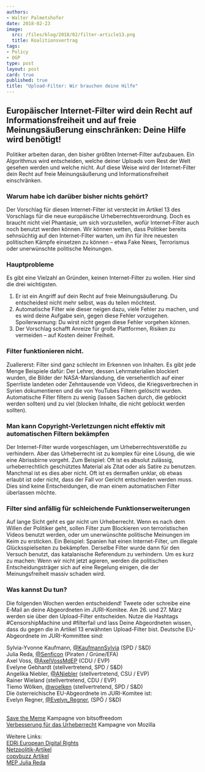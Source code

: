 ```yaml
---
authors: 
- Walter Palmetshofer
date: 2018-02-23
image:
  src: /files/blog/2018/02/filter-article13.png
  title: Koalitionsvertrag
tags:
- Policy
- OGP
type: post
layout: post
card: true
published: true
title: "Upload-Filter: Wir brauchen deine Hilfe" 
---
```


## Europäischer Internet-Filter wird dein Recht auf Informationsfreiheit und auf freie Meinungsäußerung einschränken: Deine Hilfe wird benötigt!

Politiker arbeiten daran, den bisher größten Internet-Filter aufzubauen. Ein Algorithmus wird entscheiden, welche deiner Uploads vom Rest der Welt gesehen werden und welche nicht. Auf diese Weise wird der Internet-Filter dein Recht auf freie Meinungsäußerung und Informationsfreiheit einschränken.


### Warum habe ich darüber bisher nichts gehört?
Der Vorschlag für diesen Internet-Filter ist versteckt im Artikel 13 des Vorschlags für die neue europäische Urheberrechtsverordnung. Doch es braucht nicht viel Phantasie, um sich vorzustellen, wofür Internet-Filter auch noch benutzt werden können. Wir können wetten, dass Politiker bereits sehnsüchtig auf den Internet-Filter warten, um ihn für ihre neuesten politischen Kämpfe einsetzen zu können – etwa Fake News, Terrorismus oder unerwünschte politische Meinungen.

### Hauptprobleme
Es gibt eine Vielzahl an Gründen, keinen Internet-Filter zu wollen. Hier sind die drei wichtigsten.
1. Er ist ein Angriff auf dein Recht auf freie Meinungsäußerung. Du entscheidest nicht mehr selbst, was du teilen möchtest.
2. Automatische Filter wie dieser neigen dazu, viele Fehler zu machen, und es wird deine Aufgabe sein, gegen diese Fehler vorzugehen. Spoilerwarnung: Du wirst nicht gegen diese Fehler vorgehen können.
3. Der Vorschlag schafft Anreize für große Plattformen, Risiken zu vermeiden – auf Kosten deiner Freiheit.

### Filter funktionieren nicht.
Zuallererst: Filter sind ganz schlecht im Erkennen von Inhalten. Es gibt jede Menge Beispiele dafür: Der Lehrer, dessen Lehrmaterialien blockiert wurden, die Bilder der NASA-Marslandung, die versehentlich auf einer Sperrliste landeten oder Zehntausende von Videos, die Kriegsverbrechen in Syrien dokumentieren und die von YouTubes Filtern gelöscht wurden. Automatische Filter filtern zu wenig (lassen Sachen durch, die geblockt werden sollten) und zu viel (blocken Inhalte, die nicht geblockt werden sollten).
### Man kann Copyright-Verletzungen nicht effektiv mit automatischen Filtern bekämpfen
Der Internet-Filter wurde vorgeschlagen, um Urheberrechtsverstöße zu verhindern. Aber das Urheberrecht ist zu komplex für eine Lösung, die wie eine Abrissbirne vorgeht. Zum Beispiel: Oft ist es absolut zulässig, urheberrechtlich geschütztes Material als Zitat oder als Satire zu benutzen. Manchmal ist es dies aber nicht. Oft ist es dermaßen unklar, ob etwas erlaubt ist oder nicht, dass der Fall vor Gericht entschieden werden muss. Dies sind keine Entscheidungen, die man einem automatischen Filter überlassen möchte.
### Filter sind anfällig für schleichende Funktionserweiterungen
Auf lange Sicht geht es gar nicht um Urheberrecht. Wenn es nach dem Willen der Politiker geht, sollen Filter zum Blockieren von terroristischen Videos benutzt werden, oder um unerwünschte politische Meinungen im Keim zu ersticken. Ein Beispiel: Spanien hat einen Internet-Filter, um illegale Glücksspielseiten zu bekämpfen. Derselbe Filter wurde dann für den Versuch benutzt, das katalanische Referendum zu verhindern.
Um es kurz zu machen: Wenn wir nicht jetzt agieren, werden die politischen Entscheidungsträger sich auf eine Regelung einigen, die der Meinungsfreiheit massiv schaden wird.
### Was kannst Du tun?
Die folgenden Wochen werden entscheidend! Tweete oder schreibe eine E‑Mail an deine Abgeordneten im JURI-Komitee. Am 26. und 27. März werden sie über den Upload-Filter entscheiden. Nutze die Hashtags #CensorshipMachine und #filterfail und lass Deine Abgeordneten wissen, dass du gegen die in Artikel 13 erwähnten Upload-Filter bist.
Deutsche EU-Abgeordnete im JURI-Kommittee sind:


Sylvia-Yvonne Kaufmann, [@KaufmannSylvia](http://twitter.com/KaufmanSylvia) (SPD / S&D)	<br>
Julia Reda, [@Senficon](http://twitter.com/Senficon) (Piraten / Grüne/EFA)<br>
Axel Voss, [@AxelVossMdEP](http://twitter.com/AxelVossMdEP) (CDU / EVP)<br>
Evelyne Gebhardt (stellvertretend, SPD / S&D)<br>
Angelika Niebler, [@ANiebler](http://twitter.com/ANiebler) (stellvertretend, CSU / EVP)<br>
Rainer Wieland (stellvertretend, CDU / EVP)<br>
Tiemo Wölken, [@woelken](http://twitter.com/woelken) (stellvertretend, SPD / S&D)<br>
Die österreichische EU-Abgeordnete im JURI-Komitee ist:<br>
Evelyn Regner, [@Evelyn_Regner](http://twitter.com/Evelyn_Regner), (SPÖ / S&D)<br>
<br>

[Save the Meme](https://savethememe.net/en) Kampagne von bitsoffreedom<br>
[Verbesserung für das Urheberrecht](https://changecopyright.org/de) Kampagne von Mozilla<br>


Weitere Links:<br>
[EDRi European Digital Rights](https://edri.org)<br>
[Netzpolitik-Artikel](https://netzpolitik.org/2018/eu-kommission-immer-mehr-plattformen-sollen-uploads-filtern/)<br>
[copybuzz Artikel](http://copybuzz.com/pl/copyright/mep-voss-proposal-on-the-censorship-machine-art-13-not-die-beste-idee-either/)<br>
[MEP Julia Reda](https://juliareda.eu/2018/02/voss-uploadfilter/)

